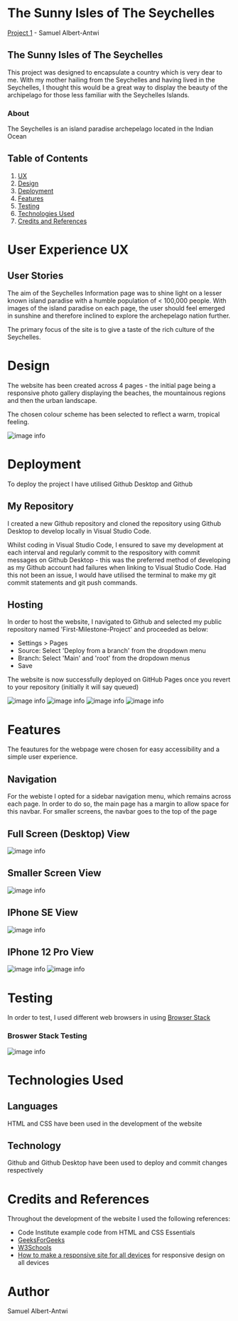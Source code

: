 # The Sunny Isles of The Seychelles

[Project 1](https://s-albertantwi19.github.io/First-Milestone-Project/) - Samuel Albert-Antwi 

## The Sunny Isles of The Seychelles

This project was designed to encapsulate a country which is very dear to me. With my mother hailing from the Seychelles and having lived in the Seychelles, I thought this would be a great way to display the beauty of the archipelago for those less familiar with the Seychelles Islands.

### About 

The Seychelles is an island paradise archepelago located in the Indian Ocean

## Table of Contents
1. [UX](/#user)
2. [Design](/#design)
3. [Deployment](/#deployment)
4. [Features](/#features)
5. [Testing](/#testing)
6. [Technologies Used](/#technologies)
7. [Credits and References](/#credits)

# User Experience UX
## User Stories

The aim of the Seychelles Information page was to shine light on a lesser known island paradise with a humble population of < 100,000 people. With images of the island paradise on each page, the user should feel emerged in sunshine and therefore inclined to explore the archepelago nation further.

The primary focus of the site is to give a taste of the rich culture of the Seychelles. 

# Design

The website has been created across 4 pages - the initial page being a responsive photo gallery displaying the beaches, the mountainous regions and then the urban landscape.

The chosen colour scheme has been selected to reflect a warm, tropical feeling.

![image info](./assets/images/pallete.png)

# Deployment

To deploy the project I have utilised Github Desktop and Github

## My Repository

I created a new Github repository and cloned the repository using Github Desktop to develop locally in Visual Studio Code.

Whilst coding in Visual Studio Code, I ensured to save my development at each interval and regularly commit to the respository with commit messages on Github Desktop - this was the preferred method of developing as my Github account had failures when linking to Visual Studio Code. Had this not been an issue, I would have utilised the terminal to make my git commit statements and git push commands.

## Hosting

In order to host the website, I navigated to Github and selected my public repository named 'First-Milestone-Project' and proceeded as below:

- Settings > Pages
- Source: Select 'Deploy from a branch' from the dropdown menu
- Branch: Select 'Main' and 'root' from the dropdown menus
- Save

The website is now successfully deployed on GitHub Pages once you revert to your repository (initially it will say queued)

![image info](./assets/images/deployment-settings.png)
![image info](./assets/images/deployment-pages.png)
![image info](./assets/images/deployment-main.png)
![image info](./assets/images/deployment-queued.png)


# Features

The feautures for the webpage were chosen for easy accessibility and a simple user experience.

## Navigation

For the webiste I opted for a sidebar navigation menu, which remains across each page. In order to do so, the main page has a margin to allow space for this navbar. For smaller screens, the navbar goes to the top of the page

## Full Screen (Desktop) View

![image info](./assets/images/responsive-fullscreen.png)

## Smaller Screen View

![image info](./assets/images/responsive-smaller-screen.png)

## IPhone SE View

![image info](./assets/images/iphoneSE-responsive.png)

## IPhone 12 Pro View

![image info](./assets/images/iphone12pro-responsive.png)
![image info](./assets/images/iphone12pro-responsive%20form.png)

# Testing

In order to test, I used different web browsers in using [Browser Stack](https://www.browserstack.com/)

### Broswer Stack Testing

![image info](./assets/images/broswerstack-performance.png)

# Technologies Used

## Languages

HTML and CSS have been used in the development of the website

## Technology

Github and Github Desktop have been used to deploy and commit changes respectively

# Credits and References

Throughout the development of the website I used the following references:

- Code Institute example code from HTML and CSS Essentials
- [GeeksForGeeks](https://www.geeksforgeeks.org/)
- [W3Schools](W3Schools.com)
- [How to make a responsive site for all devices](https://www.youtube.com/watch?v=ZYV6dYtz4HA) for responsive design on all devices


# Author
Samuel Albert-Antwi


